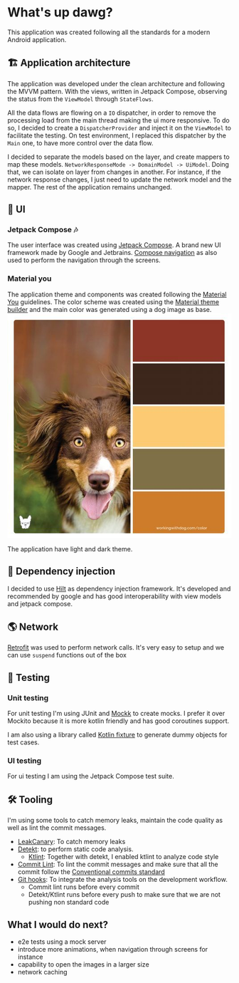 # What's up dawg?

This application was created following all the standards for a modern Android application.

## 🏗 Application architecture

The application was developed under the clean architecture and following the MVVM pattern. With the
views, written in Jetpack Compose, observing the status from the `ViewModel` through `StateFlows`.

All the data flows are flowing on a `IO` dispatcher, in order to remove the processing load from the
main thread making the ui more responsive. To do so, I decided to create a `DispatcherProvider` and
inject it on the `ViewModel` to facilitate the testing. On test environment, I replaced this
dispatcher by the `Main` one, to have more control over the data flow.

I decided to separate the models based on the layer, and create mappers to map these
models. `NetworkResponseMode -> DomainModel -> UiModel`. Doing that, we can isolate on layer from
changes in another. For instance, if the network response changes, I just need to update the network
model and the mapper. The rest of the application remains unchanged.

## 🎨 UI

### Jetpack Compose 🎶

The user interface was created
using [Jetpack Compose](https://developer.android.com/jetpack/compose/documentation). A brand new UI
framework made by Google and
Jetbrains. [Compose navigation](https://developer.android.com/jetpack/compose/navigation) as also
used to perform the navigation through the screens.

### Material you

The application theme and components was created following
the [Material You](https://m3.material.io/) guidelines. The color scheme was created using
the [Material theme builder](https://m3.material.io/theme-builder#/custom) and the main color was
generated using a dog image as base.
[![base image](docs/theme_base.jpg)](https://www.pinterest.co.uk/pin/134334001373838901/)

The application have light and dark theme.

## 💉 Dependency injection

I decided to use [Hilt](https://dagger.dev/hilt/) as dependency injection framework. It's developed
and recommended by google and has good interoperability with view models and jetpack compose.

## 🌎 Network

[Retrofit](https://square.github.io/retrofit/) was used to perform network calls. It's very easy to
setup and we can use `suspend` functions out of the box

## 🧪 Testing

### Unit testing

For unit testing I'm using JUnit and [Mockk](https://mockk.io/) to create mocks. I prefer it over
Mockito because it is more kotlin friendly and has good coroutines support.

I am also using a library called [Kotlin fixture](https://github.com/appmattus/kotlinfixture) to
generate dummy objects for test cases.

### UI testing

For ui testing I am using the Jetpack Compose test suite.

## 🛠 Tooling
I'm using some tools to catch memory leaks, maintain the code quality as well as lint the commit messages.
- [LeakCanary](https://square.github.io/leakcanary/): To catch memory leaks
- [Detekt](https://detekt.dev/): to perform static code analysis.
    - [Ktlint](https://pinterest.github.io/ktlint/): Together with detekt, I enabled ktlint to analyze code style
- [Commit Lint](https://plugins.gradle.org/plugin/ru.netris.commitlint): To lint the commit messages and make sure that all the commit follow the [Conventional commits standard](https://www.conventionalcommits.org/en/v1.0.0/)
- [Git hooks](https://plugins.gradle.org/plugin/com.star-zero.gradle.githook): To integrate the analysis tools on the development workflow.
    - Commit lint runs before every commit
    - Detekt/Ktlint runs before every push to make sure that we are not pushing non standard code

## What I would do next?
- e2e tests using a mock server
- introduce more animations, when navigation through screens for instance
- capability to open the images in a larger size
- network caching
